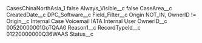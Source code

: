 <?xml version="1.0" encoding="UTF-8"?>
<CustomMetadata xmlns="http://soap.sforce.com/2006/04/metadata" xmlns:xsi="http://www.w3.org/2001/XMLSchema-instance" xmlns:xsd="http://www.w3.org/2001/XMLSchema">
    <label>CasesChinaNorthAsia_1</label>
    <protected>false</protected>
    <values>
        <field>Always_Visible__c</field>
        <value xsi:type="xsd:boolean">false</value>
    </values>
    <values>
        <field>CaseArea__c</field>
        <value xsi:nil="true"/>
    </values>
    <values>
        <field>CreatedDate__c</field>
        <value xsi:nil="true"/>
    </values>
    <values>
        <field>DPC_Software__c</field>
        <value xsi:nil="true"/>
    </values>
    <values>
        <field>Field_Filter__c</field>
        <value xsi:type="xsd:string">Origin NOT_IN, OwnerID !=</value>
    </values>
    <values>
        <field>Origin__c</field>
        <value xsi:type="xsd:string">Internal Case
Voicemail
IATA Internal User</value>
    </values>
    <values>
        <field>OwnerID__c</field>
        <value xsi:type="xsd:string">00520000001GoTQAA0</value>
    </values>
    <values>
        <field>Reason1__c</field>
        <value xsi:nil="true"/>
    </values>
    <values>
        <field>RecordTypeId__c</field>
        <value xsi:type="xsd:string">01220000000Q36WAAS</value>
    </values>
    <values>
        <field>Status__c</field>
        <value xsi:nil="true"/>
    </values>
</CustomMetadata>
